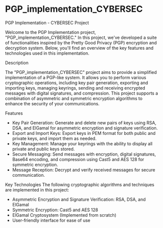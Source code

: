 # PGP_implementation_CYBERSEC
PGP Implementation - CYBERSEC Project

Welcome to the PGP Implementation project, "PGP_implementation_CYBERSEC." In this project, we've developed a suite of functionalities inspired by the Pretty Good Privacy (PGP) encryption and decryption system. 
Below, you'll find an overview of the key features and technologies used in this implementation.

Description

The "PGP_implementation_CYBERSEC" project aims to provide a simplified implementation of a PGP-like system. 
It allows you to perform various cryptographic operations, including key pair generation, exporting and importing keys, managing keyrings, sending and receiving encrypted messages with digital signatures, and compression. 
This project supports a combination of asymmetric and symmetric encryption algorithms to enhance the security of your communications.

Features

* Key Pair Generation: Generate and delete new pairs of keys using RSA, DSA, and ElGamal for asymmetric encryption and signature verification.
* Export and Import Keys: Export keys in PEM format for both public and private keys, and import them as needed.
* Key Management: Manage your keyrings with the ability to display all private and public keys stored.
* Secure Messaging: Send messages with encryption, digital signatures, Base64 encoding, and compression using Cast5 and AES 128 for symmetric encryption.
* Message Reception: Decrypt and verify received messages for secure communication.

Key Technologies
The following cryptographic algorithms and techniques are implemented in this project:

* Asymmetric Encryption and Signature Verification: RSA, DSA, and ElGamal
* Symmetric Encryption: Cast5 and AES 128
* ElGamal Cryptosystem (Implemented from scratch)
* User-friendly interface for ease of use
